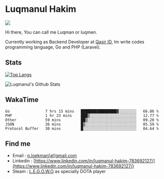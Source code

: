 
# Luqmanul Hakim

![](https://komarev.com/ghpvc/?username=luqman-v1)

Hi there, You can call me Luqman or luqmen.

Currently working as Backend Developer at [Qasir ID](https://qasir.id), Im write codes programming language, Go and PHP (Laravel).
## Stats

[![Top Langs](https://github-readme-stats.vercel.app/api/top-langs/?username=luqman-v1&layout=compact)](https://github.com/anuraghazra/github-readme-stats)

![Luqmanul's Github Stats](https://github-readme-stats.vercel.app/api?username=luqman-v1&show_icons=true)


## WakaTime 

<!--START_SECTION:waka-->
```text
Go                7 hrs 15 mins   ████████████████▓░░░░░░░░   66.86 % 
PHP               1 hr 23 mins    ███▒░░░░░░░░░░░░░░░░░░░░░   12.77 % 
Other             59 mins         ██▒░░░░░░░░░░░░░░░░░░░░░░   09.20 % 
JSON              36 mins         █▒░░░░░░░░░░░░░░░░░░░░░░░   05.59 % 
Protocol Buffer   30 mins         █░░░░░░░░░░░░░░░░░░░░░░░░   04.64 % 
```
<!--END_SECTION:waka-->


## Find me 

- Email : [n.loekman[at]gmail.com](mailto:n.loekman@gmail.com)
- Linkedin : [https://www.linkedin.com/in/luqmanul-hakim-783692127/](https://www.linkedin.com/in/luqmanul-hakim-783692127/)
- Steam : [L.E.G.O.W.O](https://steamcommunity.com/id/fuukmans) as specially DOTA player


